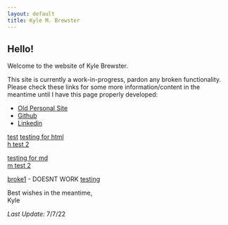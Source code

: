 ```yaml
---
layout: default
title: Kyle M. Brewster
---
```

<div style="margin-left: 30px;"></div>

## Hello!

Welcome to the website of Kyle Brewster.

This site is currently a work-in-progress, pardon any broken functionality. Please check these links for some more information/content in the meantime until I have this page properly developed:

- [Old Personal Site](https://kyle-brewster.blogspot.com/)
- [Github](https://github.com/k-brew)
- [Linkedin](https://www.linkedin.com/in/kyle-brewster)

[test](https://k-brew.github.io/personal-site/files/testing.html)
[testing for html](/files/testing.html)  
[h test 2](/files/testing2.html)



[testing for md](test-page.md)  
[m test 2](test-page2.md)  

[broke1](testing.html) - DOESNT WORK
[testing](/test-page.md)


Best wishes in the meantime,  
Kyle 

*Last Update:* 7/7/22

<script src="http://code.jquery.com/jquery-1.4.2.min.js"></script> <script> var x = document.getElementsByClassName("site-footer-credits"); setTimeout(() => { x[0].remove(); }, 10); </script>



